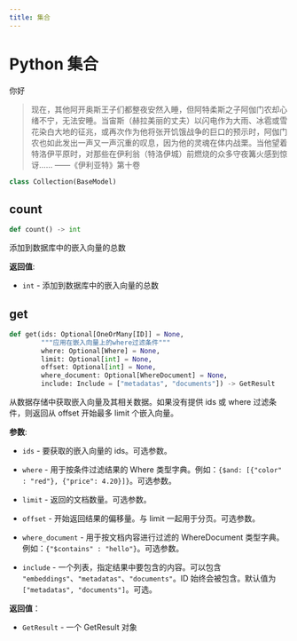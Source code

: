 ```yaml
---
title: 集合
---
```


# Python 集合

你好       

> 现在，其他阿开奥斯王子们都整夜安然入睡，但阿特柔斯之子阿伽门农却心绪不宁，无法安睡。当宙斯（赫拉美丽的丈夫）以闪电作为大雨、冰雹或雪花染白大地的征兆，或再次作为他将张开饥饿战争的巨口的预示时，阿伽门农也如此发出一声又一声沉重的叹息，因为他的灵魂在体内战栗。当他望着特洛伊平原时，对那些在伊利翁（特洛伊城）前燃烧的众多守夜篝火感到惊讶…… ——《伊利亚特》第十卷

```python
class Collection(BaseModel)
```

## count

```python
def count() -> int
```

添加到数据库中的嵌入向量的总数

**返回值**:

- `int` - 添加到数据库中的嵌入向量的总数

## get

```python
def get(ids: Optional[OneOrMany[ID]] = None,
        """应用在嵌入向量上的where过滤条件"""
        where: Optional[Where] = None,
        limit: Optional[int] = None,
        offset: Optional[int] = None,
        where_document: Optional[WhereDocument] = None,
        include: Include = ["metadatas", "documents"]) -> GetResult
```

从数据存储中获取嵌入向量及其相关数据。如果没有提供 ids 或 where 过滤条件，则返回从 offset 开始最多 limit 个嵌入向量。

**参数**:

- `ids` - 要获取的嵌入向量的 ids。可选参数。
- `where` - 用于按条件过滤结果的 Where 类型字典。例如：`{$and: [{"color" : "red"}, {"price": 4.20}]}`。可选参数。
- `limit` - 返回的文档数量。可选参数。
- `offset` - 开始返回结果的偏移量。与 limit 一起用于分页。可选参数。
- `where_document` - 用于按文档内容进行过滤的 WhereDocument 类型字典。例如：`{"$contains" : "hello"}`。可选参数。

- `include` - 一个列表，指定结果中要包含的内容。可以包含 `"embeddings"`、`"metadatas"`、`"documents"`。ID 始终会被包含。默认值为 `["metadatas", "documents"]`。可选。

**返回值**：

- `GetResult` - 一个 GetResult 对象